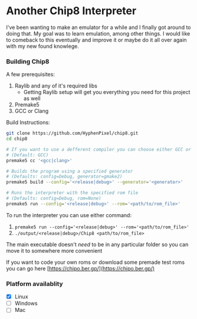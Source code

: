 # Another Chip8 Interpreter
I've been wanting to make an emulator for a while and I finally got around to doing that. My goal was to learn emulation, among other things. I would like to comeback to this eventually and improve it or maybe do it all over again with my new found knowlege.

### Building Chip8
A few prerequisites:
1. Raylib and any of it's required libs
    - Getting Raylib setup will get you everything you need for this project as well
2. Premake5
3. GCC or Clang

Build Instructions:
```bash
git clone https://github.com/HyphenPixel/chip8.git
cd chip8

# If you want to use a defferent compiler you can choose either GCC or Clang 
# (Default: GCC)
premake5 cc '<gcc|clang>'

# Builds the program using a specified generator 
# (Defaults: config=Debug, generator=gmake2)
premake5 build --config='<release|debug>' --generator='<generator>'

# Runs the interpreter with the specified rom file
# (Defaults: config=Debug, rom=None)
premake5 run --config='<release|debug>' --rom='<path/to/rom_file>'
```
To run the interpreter you can use either command:
1. `premake5 run --config='<release|debug>' --rom='<path/to/rom_file>'`
2. `./output/<release|debug>/Chip8 <path/to/rom_file>`

The main executable doesn't *need* to be in any particular folder so you can move it to somewhere more convenient

If you want to code your own roms or download some premade test roms you can go here [https://chipo.ber.gp/](https://chipo.ber.gp/)

### Platform availablity
 - [x] Linux
 - [ ] Windows
 - [ ] Mac
